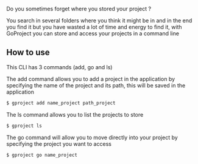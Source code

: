 
Do you sometimes forget where you stored your project ?


You search in several folders where you think it might be in and in the end you find it but you have wasted a lot of time and energy to find it, with
GoProject you can store and access your projects in a command line

## How to use 
This CLI has 3 commands (add, go and ls)


The add command allows you to add a project in the application by specifying the name of the project and its path, this will be saved in the application

```bash
$ gproject add name_project path_project
```

The ls command allows you to list the projects to store

```bash 
$ gproject ls 
```

The go command will allow you to move directly into your project by specifying the project you want to access

```bash
$ gproject go name_project
```
